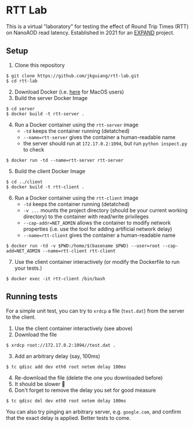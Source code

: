 # RTT Lab
This is a virtual "laboratory" for testing the effect of Round Trip Times (RTT) on NanoAOD read latency. Established in 2021 for an [EXPAND](https://center.ucsd.edu/programs/EXPAND.html) project.

## Setup
1. Clone this repository
```
$ git clone https://github.com/jkguiang/rtt-lab.git
$ cd rtt-lab
```
2. Download Docker (i.e. [here](https://docs.docker.com/docker-for-mac/install/) for MacOS users)
3. Build the server Docker Image
```
$ cd server
$ docker build -t rtt-server .
```
4. Run a Docker container using the `rtt-server` image
      - `-td` keeps the container running (detatched)
      - `--name=rtt-server` gives the container a human-readable name
      - the server should run at `172.17.0.2:1094`, but run `python inspect.py` to check
```
$ docker run -td --name=rtt-server rtt-server
```
5. Build the client Docker Image
```
$ cd ../client
$ docker build -t rtt-client .
```
6. Run a Docker container using the `rtt-client` image
      - `-td` keeps the container running (detatched)
      - `-v ...` mounts the project directory (should be your current working directory) to the container with read/write privileges
      - `--cap-addr=NET_ADMIN` allows the container to modify network properties (i.e. use the tool for adding artificial network delay)
      - `--name=rtt-client` gives the container a human-readable name
```
$ docker run -td -v $PWD:/home/$(basename $PWD) --user=root --cap-add=NET_ADMIN --name=rtt-client rtt-client
```
7. Use the client container interactively (or modify the Dockerfile to run your tests.)
```
$ docker exec -it rtt-client /bin/bash
```

## Running tests
For a simple unit test, you can try to `xrdcp` a file (`test.dat`) from the server to the client.
1. Use the client container interactively (see above)
2. Download the file
```
$ xrdcp root://172.17.0.2:1094//test.dat .
```
3. Add an arbitrary delay (say, 100ms)
```
$ tc qdisc add dev eth0 root netem delay 100ms
```
4. Re-download the file (delete the one you downloaded before)
5. It should be slower :tada:
6. Don't forget to remove the delay you set for good measure
```
$ tc qdisc del dev eth0 root netem delay 100ms
```
You can also try pinging an arbitrary server, e.g. `google.com`, and confirm that the exact delay is applied. Better tests to come.
